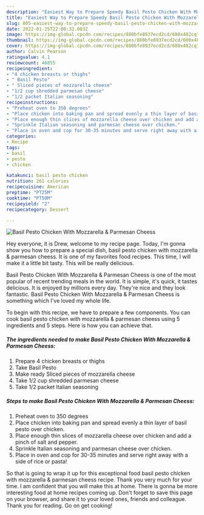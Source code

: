 ```yaml
---
description: "Easiest Way to Prepare Speedy Basil Pesto Chicken With Mozzarella &amp;amp; Parmesan Cheess"
title: "Easiest Way to Prepare Speedy Basil Pesto Chicken With Mozzarella &amp;amp; Parmesan Cheess"
slug: 805-easiest-way-to-prepare-speedy-basil-pesto-chicken-with-mozzarella-and-amp-parmesan-cheess
date: 2022-01-25T22:00:32.003Z
image: https://img-global.cpcdn.com/recipes/880bfe8937ecd2cd/680x482cq70/basil-pesto-chicken-with-mozzarella-parmesan-cheess-recipe-main-photo.jpg
thumbnail: https://img-global.cpcdn.com/recipes/880bfe8937ecd2cd/680x482cq70/basil-pesto-chicken-with-mozzarella-parmesan-cheess-recipe-main-photo.jpg
cover: https://img-global.cpcdn.com/recipes/880bfe8937ecd2cd/680x482cq70/basil-pesto-chicken-with-mozzarella-parmesan-cheess-recipe-main-photo.jpg
author: Calvin Pearson
ratingvalue: 4.1
reviewcount: 46855
recipeingredient:
- "4 chicken breasts or thighs"
- " Basil Pesto"
- " Sliced pieces of mozzarella cheese"
- "1/2 cup shredded parmesan cheese"
- "1/2 packet Italian seasoning"
recipeinstructions:
- "Preheat oven to 350 degrees"
- "Place chicken into baking pan and spread evenly a thin layer of basil pesto over chicken."
- "Place enough thin slices of mozzarella cheese over chicken and add a pinch of salt and pepper."
- "Sprinkle Italian seasoning and parmesan cheese over chicken."
- "Place in oven and cop for 30-35 minutes and serve right away with a side of rice or pasta!"
categories:
- Recipe
tags:
- basil
- pesto
- chicken

katakunci: basil pesto chicken 
nutrition: 261 calories
recipecuisine: American
preptime: "PT25M"
cooktime: "PT50M"
recipeyield: "2"
recipecategory: Dessert

---
```



![Basil Pesto Chicken With Mozzarella &amp; Parmesan Cheess](https://img-global.cpcdn.com/recipes/880bfe8937ecd2cd/680x482cq70/basil-pesto-chicken-with-mozzarella-parmesan-cheess-recipe-main-photo.jpg)

Hey everyone, it is Drew, welcome to my recipe page. Today, I'm gonna show you how to prepare a special dish, basil pesto chicken with mozzarella &amp; parmesan cheess. It is one of my favorites food recipes. This time, I will make it a little bit tasty. This will be really delicious.

Basil Pesto Chicken With Mozzarella &amp; Parmesan Cheess is one of the most popular of recent trending meals in the world. It is simple, it's quick, it tastes delicious. It is enjoyed by millions every day. They're nice and they look fantastic. Basil Pesto Chicken With Mozzarella &amp; Parmesan Cheess is something which I've loved my whole life.




To begin with this recipe, we have to prepare a few components. You can cook basil pesto chicken with mozzarella &amp; parmesan cheess using 5 ingredients and 5 steps. Here is how you can achieve that.

<!--inarticleads1-->

##### The ingredients needed to make Basil Pesto Chicken With Mozzarella &amp; Parmesan Cheess:

1. Prepare 4 chicken breasts or thighs
1. Take  Basil Pesto
1. Make ready  Sliced pieces of mozzarella cheese
1. Take 1/2 cup shredded parmesan cheese
1. Take 1/2 packet Italian seasoning




<!--inarticleads2-->

##### Steps to make Basil Pesto Chicken With Mozzarella &amp; Parmesan Cheess:

1. Preheat oven to 350 degrees
1. Place chicken into baking pan and spread evenly a thin layer of basil pesto over chicken.
1. Place enough thin slices of mozzarella cheese over chicken and add a pinch of salt and pepper.
1. Sprinkle Italian seasoning and parmesan cheese over chicken.
1. Place in oven and cop for 30-35 minutes and serve right away with a side of rice or pasta!




So that is going to wrap it up for this exceptional food basil pesto chicken with mozzarella &amp; parmesan cheess recipe. Thank you very much for your time. I am confident that you will make this at home. There is gonna be more interesting food at home recipes coming up. Don't forget to save this page on your browser, and share it to your loved ones, friends and colleague. Thank you for reading. Go on get cooking!

